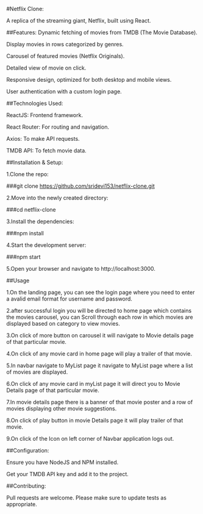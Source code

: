 #Netflix Clone:

A replica of the streaming giant, Netflix, built using React.

##Features:
Dynamic fetching of movies from TMDB (The Movie Database).

Display movies in rows categorized by genres.

Carousel of featured movies (Netflix Originals).

Detailed view of movie on click.

Responsive design, optimized for both desktop and mobile views.

User authentication with a custom login page.


##Technologies Used:

ReactJS: Frontend framework.

React Router: For routing and navigation.

Axios: To make API requests.

TMDB API: To fetch movie data.

##Installation & Setup:

1.Clone the repo:

###git clone https://github.com/sridevi153/netflix-clone.git

2.Move into the newly created directory:

###cd netflix-clone

3.Install the dependencies:

###npm install

4.Start the development server:

###npm start

5.Open your browser and navigate to http://localhost:3000.

##Usage

1.On the landing page, you can see the login page where you need to enter a avalid email format for username and password.

2.after successful login you will be directed to home page which contains the movies carousel, you can Scroll through each row in which movies are displayed based on category to view movies.

3.On click of more button on carousel it will navigate to Movie details page of that particular movie.

4.On click of any movie card in home page will play a trailer of that movie.

5.In navbar navigate to MyList page it navigate to MyList page where a list of movies are displayed.

6.On click of any movie card in myList page it will direct you to Movie Details page of that particular movie.

7.In movie details page there is a banner of that movie poster and a row of movies displaying other movie suggestions.

8.On click of play button in movie Details page it will play trailer of that movie.

9.On click of the Icon on left corner of Navbar application logs out.

##Configuration:

Ensure you have NodeJS and NPM installed.

Get your TMDB API key and add it to the project.

##Contributing:

Pull requests are welcome. Please make sure to update tests as appropriate.

